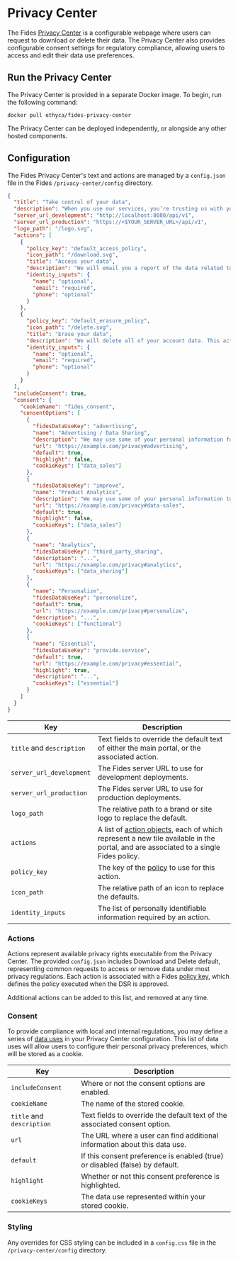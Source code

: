 # Privacy Center

The Fides [Privacy Center](privacy_center.md) is a configurable webpage where users can request to download or delete their data. The Privacy Center also provides configurable consent settings for regulatory compliance, allowing users to access and edit their data use preferences.

## Run the Privacy Center
The Privacy Center is provided in a separate Docker image. To begin, run the following command:

```
docker pull ethyca/fides-privacy-center
```

The Privacy Center can be deployed independently, or alongside any other hosted components. 

## Configuration

The Fides Privacy Center's text and actions are managed by a `config.json` file in the Fides `/privacy-center/config` directory.

```json title="<code>config.json</code>"
{
  "title": "Take control of your data",
  "description": "When you use our services, you’re trusting us with your information. We understand this is a big responsibility and work hard to protect your information and put you in control.",
  "server_url_development": "http://localhost:8080/api/v1",
  "server_url_production": "https://<$YOUR_SERVER_URL>/api/v1",
  "logo_path": "/logo.svg",
  "actions": [
    {
      "policy_key": "default_access_policy",
      "icon_path": "/download.svg",
      "title": "Access your data",
      "description": "We will email you a report of the data related to your account.",
      "identity_inputs": {
        "name": "optional",
        "email": "required",
        "phone": "optional"
      }
    },
    {
      "policy_key": "default_erasure_policy",
      "icon_path": "/delete.svg",
      "title": "Erase your data",
      "description": "We will delete all of your account data. This action cannot be undone.",
      "identity_inputs": {
        "name": "optional",
        "email": "required",
        "phone": "optional"
      }
    }
  ],
  "includeConsent": true,
  "consent": {
    "cookieName": "fides_consent",
    "consentOptions": [
      {
        "fidesDataUseKey": "advertising",
        "name": "Advertising / Data Sharing",
        "description": "We may use some of your personal information for advertising performance analysis and audience modeling for ongoing advertising which may be interpreted as 'Data Sharing' under some regulations.",
        "url": "https://example.com/privacy#advertising",
        "default": true,
        "highlight": false,
        "cookieKeys": ["data_sales"]
      },
      {
        "fidesDataUseKey": "improve",
        "name": "Product Analytics",
        "description": "We may use some of your personal information to collect analytics about how you use our products & services, in order to improve our service.",
        "url": "https://example.com/privacy#data-sales",
        "default": true,
        "highlight": false,
        "cookieKeys": ["data_sales"]
      },
      {
        "name": "Analytics",
        "fidesDataUseKey": "third_party_sharing",
        "description": "...",
        "url": "https://example.com/privacy#analytics",
        "cookieKeys": ["data_sharing"]
      },
      {
        "name": "Personalize",
        "fidesDataUseKey": "personalize",
        "default": true,
        "url": "https://example.com/privacy#personalize",
        "description": "...",
        "cookieKeys": ["functional"]
      },
      {
        "name": "Essential",
        "fidesDataUseKey": "provide.service",
        "default": true,
        "url": "https://example.com/privacy#essential",
        "highlight": true,
        "description": "...",
        "cookieKeys": ["essential"]
      }
    ]
  }
}
```

| Key | Description |
|----|----|
| `title` and `description` | Text fields to override the default text of either the main portal, or the associated action. |
| `server_url_development` | The Fides server URL to use for development deployments. |
| `server_url_production` | The Fides server URL to use for production deployments. |
| `logo_path` | The relative path to a brand or site logo to replace the default. |
| `actions` | A list of [action objects](#actions), each of which represent a new tile available in the portal, and are associated to a single Fides policy. |
| `policy_key` | The key of the [policy](../guides/policies.md) to use for this action. |
| `icon_path` | The relative path of an icon to replace the defaults. |
| `identity_inputs` | The list of personally identifiable information required by an action. |

### Actions

Actions represent available privacy rights executable from the Privacy Center. The provided `config.json` includes Download and Delete default, representing common requests to access or remove data under most privacy regulations. Each action is associated with a Fides [policy key](../guides/policy_webhooks.md), which defines the policy executed when the DSR is approved.

Additional actions can be added to this list, and removed at any time.

### Consent
To provide compliance with local and internal regulations, you may define a series of [data uses](https://ethyca.github.io/fideslang/taxonomy/data_uses/) in your Privacy Center configuration. This list of data uses will allow users to configure their personal privacy preferences, which will be stored as a cookie.

| Key | Description |
|----|----|
| `includeConsent` | Where or not the consent options are enabled. |
| `cookieName` | The name of the stored cookie. |
| `title` and `description` | Text fields to override the default text of the associated consent option. |
| `url` | The URL where a user can find additional information about this data use. |
| `default` | If this consent preference is enabled (true) or disabled (false) by default. |
| `highlight` | Whether or not this consent preference is highlighted. |
| `cookieKeys` | The data use represented within your stored cookie. |

### Styling

Any overrides for CSS styling can be included in a `config.css` file in the `/privacy-center/config` directory.